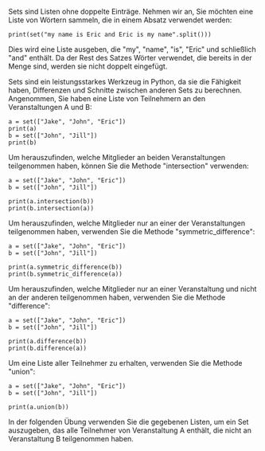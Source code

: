 Sets sind Listen ohne doppelte Einträge. Nehmen wir an, Sie möchten eine Liste von Wörtern sammeln, die in einem Absatz verwendet werden:

    print(set("my name is Eric and Eric is my name".split()))

Dies wird eine Liste ausgeben, die "my", "name", "is", "Eric" und schließlich "and" enthält. Da der Rest des Satzes Wörter verwendet, die bereits in der Menge sind, werden sie nicht doppelt eingefügt.

Sets sind ein leistungsstarkes Werkzeug in Python, da sie die Fähigkeit haben, Differenzen und Schnitte zwischen anderen Sets zu berechnen. Angenommen, Sie haben eine Liste von Teilnehmern an den Veranstaltungen A und B:

    a = set(["Jake", "John", "Eric"])
    print(a)
    b = set(["John", "Jill"])
    print(b)

Um herauszufinden, welche Mitglieder an beiden Veranstaltungen teilgenommen haben, können Sie die Methode "intersection" verwenden:

    a = set(["Jake", "John", "Eric"])
    b = set(["John", "Jill"])
    
    print(a.intersection(b))
    print(b.intersection(a))

Um herauszufinden, welche Mitglieder nur an einer der Veranstaltungen teilgenommen haben, verwenden Sie die Methode "symmetric_difference":

    a = set(["Jake", "John", "Eric"])
    b = set(["John", "Jill"])
    
    print(a.symmetric_difference(b))
    print(b.symmetric_difference(a))

Um herauszufinden, welche Mitglieder nur an einer Veranstaltung und nicht an der anderen teilgenommen haben, verwenden Sie die Methode "difference":

    a = set(["Jake", "John", "Eric"])
    b = set(["John", "Jill"])
    
    print(a.difference(b))
    print(b.difference(a))

Um eine Liste aller Teilnehmer zu erhalten, verwenden Sie die Methode "union":

    a = set(["Jake", "John", "Eric"])
    b = set(["John", "Jill"])
    
    print(a.union(b))

In der folgenden Übung verwenden Sie die gegebenen Listen, um ein Set auszugeben, das alle Teilnehmer von Veranstaltung A enthält, die nicht an Veranstaltung B teilgenommen haben.